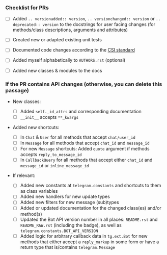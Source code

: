 <!--
Hey! You're PRing? Cool! Please have a look at the below checklist. It's here to help both you and the maintainers to remember some aspects. Make sure to check out our contribution guide (https://github.com/python-telegram-bot/python-telegram-bot/blob/master/.github/CONTRIBUTING.rst).
-->

### Checklist for PRs

- [ ] Added `.. versionadded:: version`, `.. versionchanged:: version` or `.. deprecated:: version` to the docstrings for user facing changes (for methods/class descriptions, arguments and attributes)
- [ ] Created new or adapted existing unit tests
- [ ] Documented code changes according to the [CSI standard](https://standards.mousepawmedia.com/en/stable/csi.html)
- [ ] Added myself alphabetically to `AUTHORS.rst` (optional)
- [ ] Added new classes & modules to the docs


### If the PR contains API changes (otherwise, you can delete this passage)

* New classes:
    - [ ] Added `self._id_attrs` and corresponding documentation
    - [ ] `__init__` accepts `**_kwargs`
    
* Added new shortcuts:
    - [ ] In `Chat` & `User` for all methods that accept `chat/user_id`
    - [ ] In `Message` for all methods that accept `chat_id` and `message_id`
    - [ ] For new `Message` shortcuts: Added `quote` argument if methods accepts `reply_to_message_id`
    - [ ] In `CallbackQuery` for all methods that accept either `chat_id` and `message_id` or `inline_message_id`
    
* If relevant:

    - [ ] Added new constants at `telegram.constants` and shortcuts to them as class variables
    - [ ] Added new handlers for new update types
    - [ ] Added new filters for new message (sub)types
    - [ ] Added or updated documentation for the changed class(es) and/or method(s)
    - [ ] Updated the Bot API version number in all places: `README.rst` and `README_RAW.rst` (including the badge), as well as `telegram.constants.BOT_API_VERSION`
    - [ ] Added logic for arbitrary callback data in `tg.ext.Bot` for new methods that either accept a `reply_markup` in some form or have a return type that is/contains `telegram.Message`
